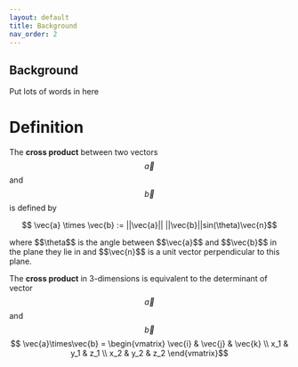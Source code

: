 ```yaml
---
layout: default
title: Background
nav_order: 2
---
```


## Background
Put lots
of
words
in
here

# Definition
The **cross product** between two vectors $$\vec{a}$$ and $$\vec{b}$$ is defined by
<p align="center">
    $$ \vec{a} \times \vec{b} := ||\vec{a}|| ||\vec{b}||sin(\theta)\vec{n}$$
</p>
where $$\theta$$ is the angle between $$\vec{a}$$ and $$\vec{b}$$ in the plane they lie in and $$\vec{n}$$ is a unit vector perpendicular to this plane.

The **cross product** in 3-dimensions is equivalent to the determinant of vector $$\vec{a}$$ and $$\vec{b}$$
$$ \vec{a}\times\vec{b} = 
\begin{vmatrix}
\vec{i} & \vec{j} & \vec{k} \\
x_1 & y_1 & z_1 \\
x_2 & y_2 & z_2
\end{vmatrix}$$

